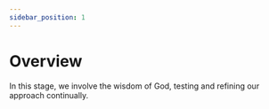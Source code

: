 ```yaml
---
sidebar_position: 1
---
```


# Overview

In this stage, we involve the wisdom of God, testing and refining our approach continually.